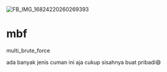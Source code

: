 ![FB_IMG_16824220260269393](https://user-images.githubusercontent.com/131665572/234294855-cb84fdd5-7d7a-4ee1-9dfc-cfe926b4b1cd.jpg)
# mbf
multi_brute_force

ada banyak jenis cuman ini aja cukup sisahnya buat pribadi😄
